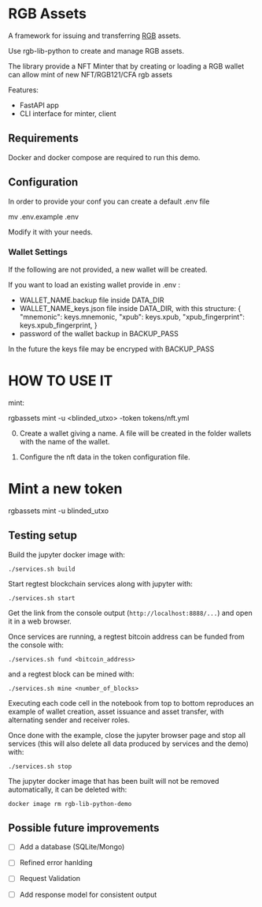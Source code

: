 # RGB Assets 

A framework for issuing and transferring [RGB](rgb.info) assets.

Use rgb-lib-python to create and manage RGB assets.

The library provide a NFT Minter that by creating or loading a RGB wallet can allow mint of new NFT/RGB121/CFA rgb assets 


Features:
- FastAPI app
- CLI interface for minter, client 

## Requirements
Docker and docker compose are required to run this demo.


## Configuration
In order to provide your conf you can create a default .env file

mv .env.example .env

Modify it with your needs.

### Wallet Settings
If the following are not provided, a new wallet will be created. 

If you want to load an existing wallet provide in .env :
- WALLET_NAME.backup file inside DATA_DIR
- WALLET_NAME_keys.json file inside DATA_DIR, with this structure:
{
    "mnemonic": keys.mnemonic,
    "xpub": keys.xpub,
    "xpub_fingerprint": keys.xpub_fingerprint,
}
- password of the wallet backup in BACKUP_PASS

In the future the keys file may be encryped with BACKUP_PASS

# HOW TO USE IT

mint: 

rgbassets mint -u <blinded_utxo> -token tokens/nft.yml

0. Create a wallet giving a name. A file will be created in the folder wallets with the name of the wallet.

1. Configure the nft data in the token configuration file. 


# Mint a new token

rgbassets mint -u blinded_utxo 


## Testing setup
Build the jupyter docker image with:
```shell
./services.sh build
```

Start regtest blockchain services along with jupyter with:
```shell
./services.sh start
```

Get the link from the console output (`http://localhost:8888/...`) and open it
in a web browser.

Once services are running, a regtest bitcoin address can be funded from the
console with:
```shell
./services.sh fund <bitcoin_address>
```
and a regtest block can be mined with:
```shell
./services.sh mine <number_of_blocks>
```

Executing each code cell in the notebook from top to bottom reproduces an
example of wallet creation, asset issuance and asset transfer, with alternating
sender and receiver roles.

Once done with the example, close the jupyter browser page and stop all
services (this will also delete all data produced by services and the demo)
with:
```shell
./services.sh stop
```

The jupyter docker image that has been built will not be removed automatically,
it can be deleted with:
```shell
docker image rm rgb-lib-python-demo
```

## Possible future improvements
- [ ] Add a database (SQLite/Mongo)
- [ ] Refined error hanlding
- [ ] Request Validation
- [ ] Add response model for consistent output

